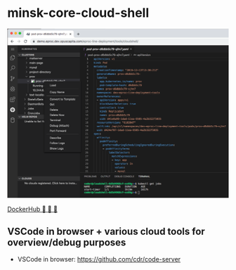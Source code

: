 # minsk-core-cloud-shell

![demo.png](./docs/demo.png)

[DockerHub 🐳 🐳 🐳](https://hub.docker.com/repository/docker/opuscapita/minsk-core-cloud-shell)

## VSCode in browser + various cloud tools for overview/debug purposes

- VSCode in browser: https://github.com/cdr/code-server
